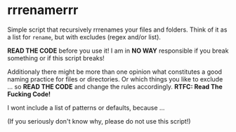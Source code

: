 # rrrenamerrr

Simple script that recursively rrrenames your files and folders. Think of it as
a list for `rename`, but with excludes (regex and/or list).

**READ THE CODE** before you use it! I am in **NO WAY** responsible if you
break something or if this script breaks!

Additionaly there might be more than one opinion what constitutes a good naming
practice for files or directories. Or which things you like to exclude … so
**READ THE CODE** and change the rules accordingly. **RTFC: Read The Fucking
Code!**

I wont include a list of patterns or defaults, because …



(If you seriously don't know why, please do not use this script!)


